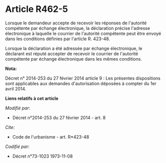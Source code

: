 # Article R462-5

Lorsque le demandeur accepte de recevoir les réponses de l'autorité compétente par échange électronique, la déclaration
précise l'adresse électronique à laquelle le courrier de l'autorité compétente peut être envoyé dans les conditions définies
par l'article R. 423-48. 

Lorsque la déclaration a été adressée par échange électronique, le déclarant est réputé accepter de recevoir le courrier de
l'autorité compétente par échange électronique dans les mêmes conditions.

**Nota:**

Décret n° 2014-253 du 27 février 2014 article 9 : Les présentes dispositions sont applicables aux demandes d'autorisation
déposées à compter du 1er avril 2014.

**Liens relatifs à cet article**

_Modifié par_:

  - Décret n°2014-253 du 27 février 2014 - art. 8

_Cite_:

  - Code de l'urbanisme - art. R*423-48

_Codifié par_:

  - Décret n°73-1023 1973-11-08
